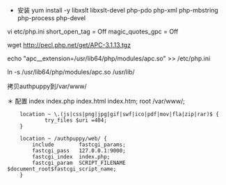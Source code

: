 * 安装
yum install -y libxslt libxslt-devel  php-pdo php-xml php-mbstring php-process php-devel

vi etc/php.ini
short_open_tag = Off
magic_quotes_gpc = Off

wget http://pecl.php.net/get/APC-3.1.13.tgz

echo "apc__extension=/usr/lib64/php/modules/apc.so" >> /etc/php.ini

ln -s /usr/lib64/php/modules/apc.so /usr/lib/

拷贝authpuppy到/var/www/

＊ 配置
        index index.php index.html index.htm;
        root /var/www/;
        
        location ~ \.(js|css|png|jpg|gif|swf|ico|pdf|mov|fla|zip|rar)$ {
                try_files $uri =404;
        }
        
        location ~ /authpuppy/web/ {
            include        fastcgi_params;
            fastcgi_pass   127.0.0.1:9000;
            fastcgi_index  index.php;
            fastcgi_param  SCRIPT_FILENAME  $document_root$fastcgi_script_name;
        }
